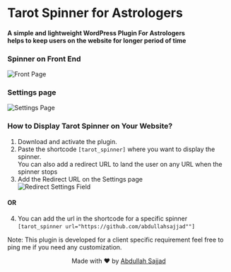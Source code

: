 # Tarot Spinner for Astrologers

#### A simple and lightweight WordPress Plugin For Astrologers <br> helps to keep users on the website for longer period of time

### Spinner on Front End
![Front Page](https://i.imgur.com/Mt5g48Z.png)

### Settings page
![Settings Page](https://i.imgur.com/s1N1KWk.png)

### How to Display Tarot Spinner on Your Website?
1. Download and activate the plugin.
2. Paste the shortcode `[tarot_spinner]` where you want to display the spinner.
<br>You can also add a redirect URL to land the user on any URL when the spinner stops
3. Add the Redirect URL on the Settings page
<br> ![Redirect Settings Field](https://i.imgur.com/INJ76Bw.png)
#### OR
4. You can add the url in the shortcode for a specific spinner
<br> `[tarot_spinner url="https://github.com/abdullahsajjad""]`

Note: This plugin is developed for a client specific requirement feel free to ping me if you need any customization.

<p align="center"> Made with ❤️ by  <a href="https://www.linkedin.com/in/abdullahsajjad/">Abdullah Sajjad</a></p>
